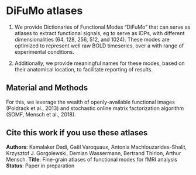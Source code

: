 # DiFuMo atlases

1. We provide Dictionaries of Functional Modes “DiFuMo” that can serve as atlases to extract
   functional signals, eg to serve as IDPs, with different dimensionalities
   (64, 128, 256, 512, and 1024). These modes are optimized to represent well raw BOLD timeseries,
   over a with range of experimental conditions.
   
2. Additionally, we provide meaningful names for these modes, based on their anatomical
   location, to facilitate reporting of results.

## Material and Methods

For this, we leverage the wealth of openly-available functional images
(Poldrack et al., 2013) and stochastic online matrix factorization algorithm
(SOMF, Mensch et al., 2018).

## Cite this work if you use these atlases

__Authors__: Kamalaker Dadi, Gaël Varoquaux, Antonia Machlouzarides-Shalit, Krzysztof J. Gorgolewski,
             Demian Wassermann, Bertrand Thirion, Arthur Mensch.
__Title__: Fine-grain atlases of functional modes for fMRI analysis
__Status__: Paper in preparation

